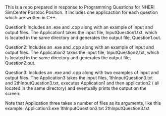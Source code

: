 
This is a repo prepared in response to Programming Questions for NHERI SimCenter Postdoc Position.
It includes one applicaction for each question which are written in C++.

Question1: Includes an .exe and .cpp along with an example of input and output files. The Application1 takes the input file, InputQuestion1.txt, which is located in the same directory and generates the output file, Question1.out.

Question2: Includes an .exe and .cpp along with an example of input and output files. The Application2 takes the input file, InputQuestion2.txt, which is located in the same directory and generates the output file, Question2.out.

Question3: Includes an .exe and .cpp along with two examples of input and output files. The Application3 takes the input files, 1thInputQuestion3.txt and 2thInputQuestion3.txt, executes Application1 and then application2 ( all located in the same directory) and eventually prints the output on the screen.

Note that Application three takes a number of files as its arguments, like this example:
Application3.exe 1thInputQuestion3.txt 2thInputQuestion3.txt
